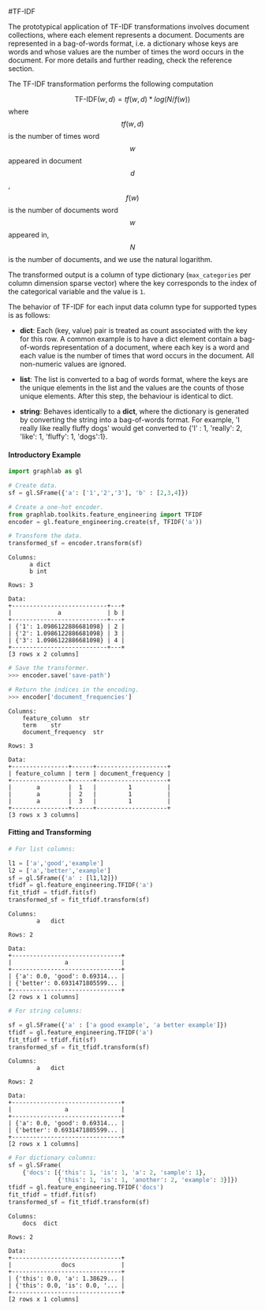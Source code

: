 <script src="../turi/js/recview.js"></script>
#TF-IDF

The prototypical application of TF-IDF transformations involves
document collections, where each element represents a document. Documents are represented in a
bag-of-words format, i.e. a dictionary whose keys are words and whose
values are the number of times the word occurs in the document. For more
details and further reading, check the reference section.

The TF-IDF transformation performs the following computation

$$
    \mbox{TF-IDF}(w, d) = tf(w, d) * log(N / f(w))
$$
where $$tf(w, d)$$ is the number of times word $$w$$ appeared in
document $$d$$, $$f(w)$$ is the number of documents word $$w$$
appeared in, $$N$$ is the number of documents, and we use the
natural logarithm.

The transformed output is a column of type dictionary
(`max_categories` per column dimension sparse vector) where the key
corresponds to the index of the categorical variable and the value is `1`.

The behavior of TF-IDF for each input data column type for supported types
is as follows:


- **dict**: Each (key, value) pair is treated as count associated with
  the key for this row. A common example is to have a dict
  element contain a bag-of-words representation of a document,
  where each key is a word and each value is the number of times
  that word occurs in the document. All non-numeric values are
  ignored.

- **list**: The list is converted to a bag of words format, where the keys
  are the unique elements in the list and the values are the
  counts of those unique elements. After this step, the behaviour
  is identical to dict.

- **string**: Behaves identically to a **dict**, where the dictionary is
  generated by converting the string into a bag-of-words
  format. For example, 'I really like really fluffy dogs'
   would get converted to {'I' : 1, 'really': 2, 'like': 1,
   'fluffy': 1, 'dogs':1}.

#### Introductory Example

```python
import graphlab as gl

# Create data.
sf = gl.SFrame({'a': ['1','2','3'], 'b' : [2,3,4]})

# Create a one-hot encoder.
from graphlab.toolkits.feature_engineering import TFIDF
encoder = gl.feature_engineering.create(sf, TFIDF('a'))

# Transform the data.
transformed_sf = encoder.transform(sf)
```
```no-highlight
Columns:
      a dict
      b int

Rows: 3

Data:
+---------------------------+---+
|             a             | b |
+---------------------------+---+
| {'1': 1.0986122886681098} | 2 |
| {'2': 1.0986122886681098} | 3 |
| {'3': 1.0986122886681098} | 4 |
+---------------------------+---+
[3 rows x 2 columns]
```
```python
# Save the transformer.
>>> encoder.save('save-path')

# Return the indices in the encoding.
>>> encoder['document_frequencies']
```
```no-highlight
Columns:
    feature_column  str
    term    str
    document_frequency  str

Rows: 3

Data:
+----------------+------+--------------------+
| feature_column | term | document_frequency |
+----------------+------+--------------------+
|       a        |  1   |         1          |
|       a        |  2   |         1          |
|       a        |  3   |         1          |
+----------------+------+--------------------+
[3 rows x 3 columns]

```

#### Fitting and Transforming

```python
# For list columns:

l1 = ['a','good','example']
l2 = ['a','better','example']
sf = gl.SFrame({'a' : [l1,l2]})
tfidf = gl.feature_engineering.TFIDF('a')
fit_tfidf = tfidf.fit(sf)
transformed_sf = fit_tfidf.transform(sf)
```
```no-highlight
Columns:
        a   dict

Rows: 2

Data:
+-------------------------------+
|               a               |
+-------------------------------+
| {'a': 0.0, 'good': 0.69314... |
| {'better': 0.6931471805599... |
+-------------------------------+
[2 rows x 1 columns]
```
```python
# For string columns:

sf = gl.SFrame({'a' : ['a good example', 'a better example']})
tfidf = gl.feature_engineering.TFIDF('a')
fit_tfidf = tfidf.fit(sf)
transformed_sf = fit_tfidf.transform(sf)
```
```no-highlight
Columns:
        a   dict

Rows: 2

Data:
+-------------------------------+
|               a               |
+-------------------------------+
| {'a': 0.0, 'good': 0.69314... |
| {'better': 0.6931471805599... |
+-------------------------------+
[2 rows x 1 columns]
```
```python
# For dictionary columns:
sf = gl.SFrame(
    {'docs': [{'this': 1, 'is': 1, 'a': 2, 'sample': 1},
              {'this': 1, 'is': 1, 'another': 2, 'example': 3}]})
tfidf = gl.feature_engineering.TFIDF('docs')
fit_tfidf = tfidf.fit(sf)
transformed_sf = fit_tfidf.transform(sf)
```
```no-highlight
Columns:
    docs  dict

Rows: 2

Data:
+-------------------------------+
|              docs             |
+-------------------------------+
| {'this': 0.0, 'a': 1.38629... |
| {'this': 0.0, 'is': 0.0, '... |
+-------------------------------+
[2 rows x 1 columns]
```
